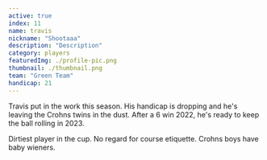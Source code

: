 ```yaml
---
active: true
index: 11
name: travis
nickname: "Shootaaa"
description: "Description"
category: players
featuredImg: ./profile-pic.png
thumbnail: ./thumbnail.png
team: "Green Team"
handicap: 21
---
```


Travis put in the work this season. His handicap is dropping and he's leaving the Crohns twins in the dust. After a 6 win 2022, he's ready to keep the ball rolling in 2023.

Dirtiest player in the cup. No regard for course etiquette. Crohns boys have baby wieners.
